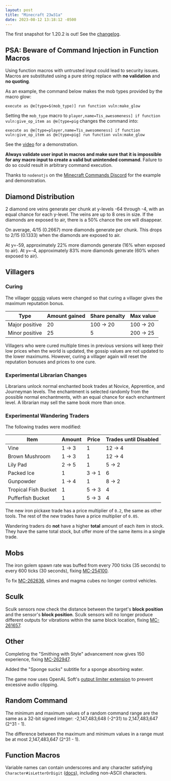 ```yaml
---
layout: post
title: "Minecraft 23w31a"
date: 2023-08-12 13:18:12 -0500
---
```


The first snapshot for 1.20.2 is out! See the [changelog](https://www.minecraft.net/en-us/article/minecraft-snapshot-23w31a).

## PSA: Beware of Command Injection in Function Macros

Using function macros with untrusted input could lead to security issues. Macros are substituted using a pure string replace with **no validation** and **no quoting**.

As an example, the command below makes the mob types provided by the macro glow:

```
execute as @e[type=$(mob_type)] run function vuln:make_glow
```

Setting the `mob_type` macro to `player,name=Tis_awesomeness] if function vuln:give_op_item as @e[type=pig` changes the command into:

```
execute as @e[type=player,name=Tis_awesomeness] if function vuln:give_op_item as @e[type=pig] run function vuln:make_glow
```

See the [video](https://www.youtube.com/watch?v=MpG0XswTA_8) for a demonstration.

**Always validate user input in macros and make sure that it is impossible for any macro input to create a valid but unintended command**. Failure to do so could result in arbitrary command execution.

Thanks to `nodenotjs` on the [Minecraft Commands Discord](https://discord.gg/QAFXFtZ) for the example and demonstration.

## Diamond Distribution

2 diamond ore veins generate per chunk at y-levels -64 through -4, with an equal chance for each y-level. The veins are up to 8 ores in size. If the diamonds are exposed to air, there is a 50% chance the ore will disappear.

On average, 4/15 (0.2667) more diamonds generate per chunk. This drops to 2/15 (0.1333) when the diamonds are exposed to air.

At y=-59, approximately 22% more diamonds generate (16% when exposed to air). At y=-4, approximately 83% more diamonds generate (60% when exposed to air).

## Villagers

### Curing

The villager [gossip](https://minecraft.wiki/w/Villager#Gossiping) values were changed so that curing a villager gives the maximum reputation bonus.

| Type           | Amount gained | Share penalty | Max value |
| -------------- | ------------- | ------------- | --------- |
| Major positive | 20            | 100 → 20      | 100 → 20  |
| Minor positive | 25            | 5             | 200 → 25  |

Villagers who were cured multiple times in previous versions will keep their low prices when the world is updated, the gossip values are not updated to the lower maximums. However, curing a villager again will reset the reputation bonuses and prices to one cure.

### Experimental Librarian Changes

Librarians unlock normal enchanted book trades at Novice, Apprentice, and Journeyman levels. The enchantment is selected randomly from the possible normal enchantments, with an equal chance for each enchantment level. A librarian may sell the same book more than once.

### Experimental Wandering Traders

The following trades were modified:

| Item                 | Amount | Price | Trades until Disabled |
| -------------------- | ------ | ----- | --------------------- |
| Vine                 | 1 → 3  | 1     | 12 → 4                |
| Brown Mushroom       | 1 → 3  | 1     | 12 → 4                |
| Lily Pad             | 2 → 5  | 1     | 5 → 2                 |
| Packed Ice           | 1      | 3 → 1 | 6                     |
| Gunpowder            | 1 → 4  | 1     | 8 → 2                 |
| Tropical Fish Bucket | 1      | 5 → 3 | 4                     |
| Pufferfish Bucket    | 1      | 5 → 3 | 4                     |

The new iron pickaxe trade has a price multiplier of `0.2`, the same as other tools. The rest of the new trades have a price multiplier of `0.05`.

Wandering traders do **not** have a higher **total** amount of each item in stock. They have the same total stock, but offer more of the same items in a single trade.

## Mobs

The iron golem spawn rate was buffed from every 700 ticks (35 seconds) to every 600 ticks (30 seconds), fixing [MC-254100](https://bugs.mojang.com/browse/MC-254100).

To fix [MC-262636](https://bugs.mojang.com/browse/MC-262636), slimes and magma cubes no longer control vehicles.

## Sculk

Sculk sensors now check the distance between the target's **block position** and the sensor's **block position**. Sculk sensors will no longer produce different outputs for vibrations within the same block location, fixing [MC-261657](https://bugs.mojang.com/browse/MC-261657).

## Other

Completing the "Smithing with Style" advancement now gives 150 experience, fixing [MC-262947](https://bugs.mojang.com/browse/MC-262947).

Added the "Sponge sucks" subtitle for a sponge absorbing water.

The game now uses OpenAL Soft's [output limiter extension](https://openal-soft.org/openal-extensions/SOFT_output_limiter.txt) to prevent excessive audio clipping.

## Random Command

The minimum and maximum values of a random command range are the same as a 32-bit signed integer: -2,147,483,648 (-2^31) to 2,147,483,647 (2^31 - 1).

The difference between the maximum and minimum values in a range must be at most 2,147,483,647 (2^31 - 1).

## Function Macros

Variable names can contain underscores and any character satisfying `Character#isLetterOrDigit` ([docs](https://docs.oracle.com/en/java/javase/17/docs/api/java.base/java/lang/Character.html#isLetterOrDigit(char))), including non-ASCII characters.

